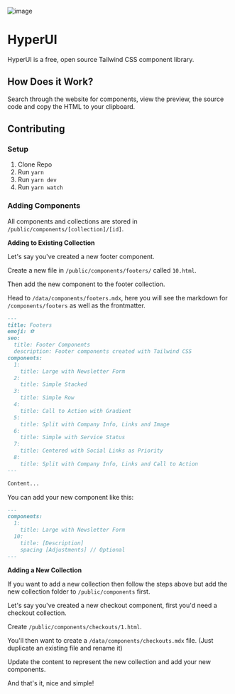 ![image](https://user-images.githubusercontent.com/50486078/165143091-fa908559-33ac-4488-a05c-a2951a67bdb7.png)

# HyperUI

HyperUI is a free, open source Tailwind CSS component library.

## How Does it Work?

Search through the website for components, view the preview, the source code and copy the HTML to your clipboard.

## Contributing

### Setup

1. Clone Repo
2. Run `yarn`
3. Run `yarn dev`
4. Run `yarn watch`

### Adding Components

All components and collections are stored in `/public/components/[collection]/[id]`.

**Adding to Existing Collection**

Let's say you've created a new footer component.

Create a new file in `/public/components/footers/` called `10.html`.

Then add the new component to the footer collection.

Head to `/data/components/footers.mdx`, here you will see the markdown for `/components/footers` as well as the frontmatter.

```md
---
title: Footers
emoji: ⚽️
seo:
  title: Footer Components
  description: Footer components created with Tailwind CSS
components:
  1:
    title: Large with Newsletter Form
  2:
    title: Simple Stacked
  3:
    title: Simple Row
  4:
    title: Call to Action with Gradient
  5:
    title: Split with Company Info, Links and Image
  6:
    title: Simple with Service Status
  7:
    title: Centered with Social Links as Priority
  8:
    title: Split with Company Info, Links and Call to Action
---

Content...
```

You can add your new component like this:

```md
---
components:
  1:
    title: Large with Newsletter Form
  10:
    title: [Description]
    spacing [Adjustments] // Optional
---
```

**Adding a New Collection**

If you want to add a new collection then follow the steps above but add the new collection folder to `/public/components` first.

Let's say you've created a new checkout component, first you'd need a checkout collection.

Create `/public/components/checkouts/1.html`.

You'll then want to create a `/data/components/checkouts.mdx` file. (Just duplicate an existing file and rename it)

Update the content to represent the new collection and add your new components.

And that's it, nice and simple!
